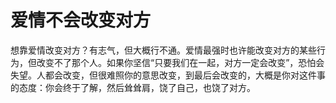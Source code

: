 # 爱情不会改变对方

想靠爱情改变对方？有志气，但大概行不通。爱情最强时也许能改变对方的某些行为，但改变不了那个人。如果你坚信“只要我们在一起，对方一定会改变”，恐怕会失望。人都会改变，但很难照你的意思改变，到最后会改变的，大概是你对这件事的态度：你会终于了解，然后耸耸肩，饶了自己，也饶了对方。